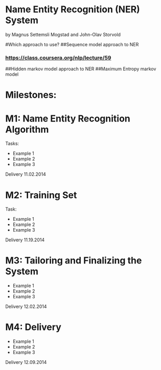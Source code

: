 Name Entity Recognition  (NER) System
========
by Magnus Settemsli Mogstad and John-Olav Storvold

#Which approach to use?
##Sequence model approach to NER
### https://class.coursera.org/nlp/lecture/59
##Hidden markov model approach to NER
##Maximum Entropy markov model


Milestones:
==

M1: Name Entity Recognition Algorithm
=
Tasks:
* Example 1
* Example 2
* Example 3

Delivery 11.02.2014

M2: Training Set
=
Task:
* Example 1
* Example 2
* Example 3

Delivery 11.19.2014

M3: Tailoring and Finalizing the System
=
* Example 1
* Example 2
* Example 3

Delivery 12.02.2014

M4: Delivery
=
* Example 1
* Example 2
* Example 3

Delivery 12.09.2014

